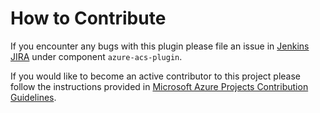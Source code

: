 # How to Contribute

If you encounter any bugs with this plugin please file an issue in [Jenkins JIRA](https://issues.jenkins-ci.org) under component `azure-acs-plugin`.

If you would like to become an active contributor to this project please follow the instructions provided in [Microsoft Azure Projects Contribution Guidelines](http://azure.github.com/guidelines.html).